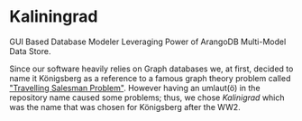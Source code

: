 # Kaliningrad

GUI Based Database Modeler Leveraging Power of ArangoDB Multi-Model Data Store.

Since our software heavily relies on Graph databases we, at first, decided to name it Königsberg as a reference to a famous graph theory problem called ["Travelling Salesman Problem"](https://en.wikipedia.org/wiki/Travelling_salesman_problem). However having an umlaut(ö) in the repository name caused some problems; thus, we chose _Kalinigrad_ which was the name that was chosen for Königsberg after the WW2.

